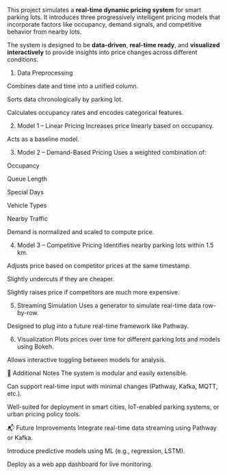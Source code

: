 This project simulates a **real-time dynamic pricing system** for smart parking lots. It introduces three progressively intelligent pricing models that incorporate factors like occupancy, demand signals, and competitive behavior from nearby lots.

The system is designed to be **data-driven**, **real-time ready**, and **visualized interactively** to provide insights into price changes across different conditions.

1. Data Preprocessing

Combines date and time into a unified column.

Sorts data chronologically by parking lot.

Calculates occupancy rates and encodes categorical features.

2. Model 1 – Linear Pricing
Increases price linearly based on occupancy.

Acts as a baseline model.

3. Model 2 – Demand-Based Pricing
Uses a weighted combination of:

Occupancy

Queue Length

Special Days

Vehicle Types

Nearby Traffic

Demand is normalized and scaled to compute price.

4. Model 3 – Competitive Pricing
Identifies nearby parking lots within 1.5 km.

Adjusts price based on competitor prices at the same timestamp.

Slightly undercuts if they are cheaper.

Slightly raises price if competitors are much more expensive.

5. Streaming Simulation
Uses a generator to simulate real-time data row-by-row.

Designed to plug into a future real-time framework like Pathway.

6. Visualization
Plots prices over time for different parking lots and models using Bokeh.

Allows interactive toggling between models for analysis.

📄 Additional Notes
The system is modular and easily extensible.

Can support real-time input with minimal changes (Pathway, Kafka, MQTT, etc.).

Well-suited for deployment in smart cities, IoT-enabled parking systems, or urban pricing policy tools.

📬 Future Improvements
Integrate real-time data streaming using Pathway or Kafka.

Introduce predictive models using ML (e.g., regression, LSTM).

Deploy as a web app dashboard for live monitoring.





